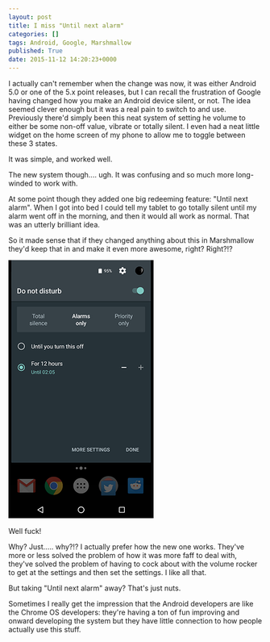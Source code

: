 ```yaml
---
layout: post
title: I miss "Until next alarm"
categories: []
tags: Android, Google, Marshmallow
published: True
date: 2015-11-12 14:20:23+0000
---
```


I actually can't remember when the change was now, it was either Android 5.0
or one of the 5.x point releases, but I can recall the frustration of Google
having changed how you make an Android device silent, or not. The idea seemed
clever enough but it was a real pain to switch to and use. Previously there'd
simply been this neat system of setting he volume to either be some non-off
value, vibrate or totally silent. I even had a neat little widget on the home
screen of my phone to allow me to toggle between these 3 states.

It was simple, and worked well.

The new system though.... ugh. It was confusing and so much more long-winded
to work with.

At some point though they added one big redeeming feature: "Until next alarm".
When I got into bed I could tell my tablet to go totally silent until my
alarm went off in the morning, and then it would all work as normal. That was
an utterly brilliant idea.

So it made sense that if they changed anything about this in Marshmallow they'd
keep that in and make it even more awesome, right? Right?!?

![Nope](/attachments/2015/11/12/Screenshot_20151112-140600.png)

Well fuck!

Why? Just..... why?!? I actually prefer how the new one works. They've more or
less solved the problem of how it was more faff to deal with, they've solved
the problem of having to cock about with the volume rocker to get at the
settings and then set the settings. I like all that.

But taking "Until next alarm" away? That's just nuts.

Sometimes I really get the impression that the Android developers are like the
Chrome OS developers: they're having a ton of fun improving and onward developing
the system but they have little connection to how people actually use this stuff.
